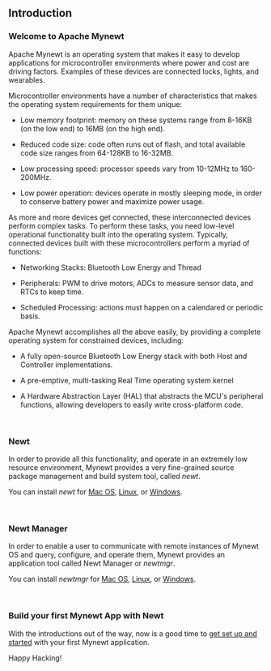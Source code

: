 ## Introduction

### Welcome to Apache Mynewt

Apache Mynewt is an operating system that makes it easy to develop
applications for microcontroller environments where power and cost 
are driving factors. Examples of these devices are connected locks, 
lights, and wearables.

Microcontroller environments have a number of characteristics that 
makes the operating system requirements for them unique: 

* Low memory footprint: memory on these systems range from 
8-16KB (on the low end) to 16MB (on the high end).

* Reduced code size: code often runs out of flash, and total available code size ranges from 64-128KB to 16-32MB.

* Low processing speed: processor speeds vary from 10-12MHz to 160-200MHz.  

* Low power operation: devices operate in mostly sleeping mode, in order to conserve
battery power and maximize power usage.

As more and more devices get connected, these interconnected devices perform complex tasks. To
perform these tasks, you need low-level operational functionality built into the operating system.
Typically, connected devices built with these microcontrollers perform a myriad of functions: 

* Networking Stacks: Bluetooth Low Energy and Thread

* Peripherals: PWM to drive motors, ADCs to measure sensor data, and RTCs
to keep time.

* Scheduled Processing: actions must happen on a calendared or periodic basis.

Apache Mynewt accomplishes all the above easily, by providing a complete
operating system for constrained devices, including:

* A fully open-source Bluetooth Low Energy stack with both Host and 
Controller implementations. 

* A pre-emptive, multi-tasking Real Time operating system kernel

* A Hardware Abstraction Layer (HAL) that abstracts the MCU's 
peripheral functions, allowing developers to easily write cross-platform
code.

<br>

### Newt
In order to provide all this functionality, and operate in an
extremely low resource environment, Mynewt provides a very fine-grained source
package management and build system tool, called *newt*.

You can install *newt* for [Mac OS](../newt/install/newt_mac/), [Linux](../newt/install/newt_linux/), or [Windows](../newt/install/newt_windows/).

<br>

### Newt Manager


In order to enable a user to communicate with remote instances of Mynewt OS and query, configure, and operate them, Mynewt provides an application tool called Newt Manager or *newtmgr*.

You can install *newtmgr* for [Mac OS](../newtmgr/install_mac/), [Linux](../newtmgr/install_linux/), or [Windows](../newtmgr/install_windows/).

<br>

### Build your first Mynewt App with Newt

With the introductions out of the way, now is a good time to [get set up and 
started](/os/get_started/get_started/) with your first Mynewt application.

Happy Hacking!
